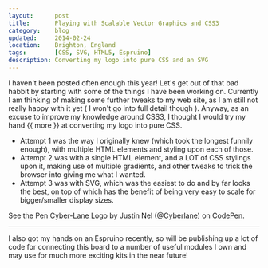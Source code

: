 ```yaml
---
layout:      post
title:       Playing with Scalable Vector Graphics and CSS3
category:    blog
updated:     2014-02-24
location:    Brighton, England
tags:        [CSS, SVG, HTML5, Espruino]
description: Converting my logo into pure CSS and an SVG
---
```

I haven't been posted often enough this year! Let's get out of that bad habbit by starting with some of the things I have been working on. Currently I am thinking of making some further tweaks to my web site, as I am still not really happy with it yet ( I won't go into full detail though ). Anyway, as an excuse to improve my knowledge around CSS3, I thought I would try my hand {{ more }} at converting my logo into pure CSS.

- Attempt 1 was the way I originally knew (which took the longest funnily enough), with multiple HTML elements and styling upon each of those.
- Attempt 2 was with a single HTML element, and a LOT of CSS stylings upon it, making use of multiple gradients, and other tweaks to trick the browser into giving me what I wanted.
- Attempt 3 was with SVG, which was the easiest to do and by far looks the best, on top of which has the benefit of being very easy to scale for bigger/smaller display sizes.

<p data-height="268" data-theme-id="0" data-slug-hash="glwrc" data-default-tab="result" class='codepen'>See the Pen <a href='http://codepen.io/Cyberlane/pen/glwrc'>Cyber-Lane Logo</a> by Justin Nel (<a href='http://codepen.io/Cyberlane'>@Cyberlane</a>) on <a href='http://codepen.io'>CodePen</a>.</p>
<script async src="//codepen.io/assets/embed/ei.js"></script>

---

I also got my hands on an Espruino recently, so will be publishing up a lot of code for connecting this board to a number of useful modules I own and may use for much more exciting kits in the near future!